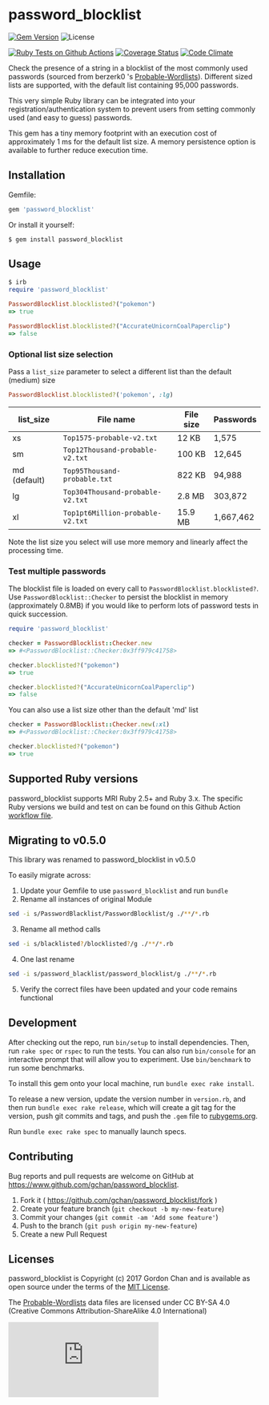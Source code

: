 # password_blocklist
[![Gem Version](https://badge.fury.io/rb/password_blocklist.svg)](http://badge.fury.io/rb/password_blocklist) ![License](https://img.shields.io/badge/license-MIT-blue.svg)

[![Ruby Tests on Github Actions](https://github.com/gchan/password_blocklist/actions/workflows/ruby.yml/badge.svg)](https://github.com/gchan/password_blocklist/actions/workflows/ruby.yml) [![Coverage Status](https://coveralls.io/repos/github/gchan/password_blocklist/badge.svg?branch=main)](https://coveralls.io/github/gchan/password_blocklist?branch=main) [![Code Climate](https://codeclimate.com/github/gchan/password_blocklist/badges/gpa.svg)](https://codeclimate.com/github/gchan/password_blocklist)

Check the presence of a string in a blocklist of the most commonly used passwords (sourced from berzerk0
's [Probable-Wordlists](https://github.com/berzerk0/Probable-Wordlists)). Different sized lists are
supported, with the default list containing 95,000 passwords.

This very simple Ruby library can be integrated into your registration/authentication system to prevent users from setting commonly used (and easy to guess) passwords.

This gem has a tiny memory footprint with an execution cost of approximately 1 ms for the default list size. A memory persistence option is available to further reduce execution time.

## Installation

Gemfile:

```ruby
gem 'password_blocklist'
```

Or install it yourself:

    $ gem install password_blocklist

## Usage

```ruby
$ irb
require 'password_blocklist'

PasswordBlocklist.blocklisted?("pokemon")
=> true

PasswordBlocklist.blocklisted?("AccurateUnicornCoalPaperclip")
=> false
```
### Optional list size selection

Pass a `list_size` parameter to select a different list than the default (medium) size

```ruby
PasswordBlocklist.blocklisted?('pokemon', :lg)
```

| list_size    | File name                        | File size | Passwords
| ----         | ----                             | ----      | ----
| xs           | `Top1575-probable-v2.txt`        | 12 KB     | 1,575
| sm           | `Top12Thousand-probable-v2.txt`  | 100 KB    | 12,645
| md (default) | `Top95Thousand-probable.txt`     | 822 KB    | 94,988
| lg           | `Top304Thousand-probable-v2.txt` | 2.8 MB    | 303,872
| xl           | `Top1pt6Million-probable-v2.txt` | 15.9 MB   | 1,667,462

Note the list size you select will use more memory and linearly affect
the processing time.

### Test multiple passwords

The blocklist file is loaded on every call to `PasswordBlocklist.blocklisted?`. Use `PasswordBlocklist::Checker` to persist the blocklist in memory (approximately 0.8MB) if you would like to perform lots of password tests in quick succession.

```ruby
require 'password_blocklist'

checker = PasswordBlocklist::Checker.new
=> #<PasswordBlocklist::Checker:0x3ff979c41758>

checker.blocklisted?("pokemon")
=> true

checker.blocklisted?("AccurateUnicornCoalPaperclip")
=> false
```

You can also use a list size other than the default 'md' list

```ruby
checker = PasswordBlocklist::Checker.new(:xl)
=> #<PasswordBlocklist::Checker:0x3ff979c41758>

checker.blocklisted?("pokemon")
=> true
```

## Supported Ruby versions

password_blocklist supports MRI Ruby 2.5+ and Ruby 3.x. The specific Ruby versions we build and test on can be found on this Github Action [workflow file](https://github.com/gchan/password_blocklist/blob/main/.github/workflow/ruby.yml).

## Migrating to v0.5.0

This library was renamed to password_blocklist in v0.5.0

To easily migrate across:

1. Update your Gemfile to use `password_blocklist` and run `bundle`
2. Rename all instances of original Module
  ```bash
  sed -i s/PasswordBlacklist/PasswordBlocklist/g ./**/*.rb
  ```
3. Rename all method calls
  ```bash
  sed -i s/blacklisted?/blocklisted?/g ./**/*.rb
  ```
4. One last rename
  ```bash
  sed -i s/password_blacklist/password_blocklist/g ./**/*.rb
  ```
5. Verify the correct files have been updated and your code remains
functional

## Development

After checking out the repo, run `bin/setup` to install dependencies. Then, run `rake spec` or `rspec` to run the tests. You can also run `bin/console` for an interactive prompt that will allow you to experiment. Use `bin/benchmark` to run some benchmarks.

To install this gem onto your local machine, run `bundle exec rake install`.

To release a new version, update the version number in `version.rb`, and then run `bundle exec rake release`, which will create a git tag for the version, push git commits and tags, and push the `.gem` file to [rubygems.org](https://rubygems.org).

Run `bundle exec rake spec` to manually launch specs.

## Contributing

Bug reports and pull requests are welcome on GitHub at https://www.github.com/gchan/password_blocklist.

1. Fork it ( https://github.com/gchan/password_blocklist/fork )
2. Create your feature branch (`git checkout -b my-new-feature`)
3. Commit your changes (`git commit -am 'Add some feature'`)
4. Push to the branch (`git push origin my-new-feature`)
5. Create a new Pull Request

## Licenses

password_blocklist is Copyright (c) 2017 Gordon Chan and is available as open source under the terms of the [MIT License](http://opensource.org/licenses/MIT).

The [Probable-Wordlists](https://github.com/berzerk0/Probable-Wordlists) data files are licensed under CC BY-SA 4.0 (Creative Commons Attribution-ShareAlike 4.0 International)

[![Analytics](https://ga-beacon.appspot.com/UA-70790190-2/password_blocklist/README.md?flat)](https://github.com/igrigorik/ga-beacon)
